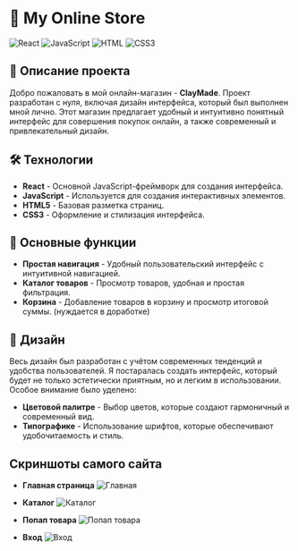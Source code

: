 # 🛒 My Online Store

![React](https://img.shields.io/badge/React-v18.2.0-blue) 
![JavaScript](https://img.shields.io/badge/JavaScript-ES6%2B-yellow) 
![HTML](https://img.shields.io/badge/HTML5-%23E34F26.svg?&style=flat&logo=html5&logoColor=white)
![CSS3](https://img.shields.io/badge/CSS3-%231572B6.svg?&style=flat&logo=css3&logoColor=white)

## 🌟 Описание проекта

Добро пожаловать в мой онлайн-магазин - **ClayMade**. Проект разработан с нуля, включая дизайн интерфейса, который был выполнен мной лично. Этот магазин предлагает удобный и интуитивно понятный интерфейс для совершения покупок онлайн, а также современный и привлекательный дизайн.

## 🛠️ Технологии

- **React** - Основной JavaScript-фреймворк для создания интерфейса.
- **JavaScript** - Используется для создания интерактивных элементов.
- **HTML5** - Базовая разметка страниц.
- **CSS3** - Оформление и стилизация интерфейса.

## 🚀 Основные функции

- **Простая навигация** - Удобный пользовательский интерфейс с интуитивной навигацией.
- **Каталог товаров** - Просмотр товаров, удобная и простая фильтрация.
- **Корзина** - Добавление товаров в корзину и просмотр итоговой суммы. (нуждается в доработке)

## 🎨 Дизайн

Весь дизайн был разработан с учётом современных тенденций и удобства пользователей. Я постаралась создать интерфейс, который будет не только эстетически приятным, но и легким в использовании. Особое внимание было уделено:

- **Цветовой палитре** - Выбор цветов, которые создают гармоничный и современный вид.
- **Типографике** - Использование шрифтов, которые обеспечивают удобочитаемость и стиль.

## Скриншоты самого сайта

- **Главная страница**
  ![Главная](https://github.com/user-attachments/assets/cc79315c-0177-4fa3-b1c8-5aea8c35d3ef)

- **Каталог**
  ![Каталог](https://github.com/user-attachments/assets/9ab77860-8b98-47b8-98c1-9fba4c4cbbcf)

- **Попап товара**
  ![Попап товара](https://github.com/user-attachments/assets/15612bc6-ae16-4bab-a3c3-2b2937324641)

- **Вход**
  ![Вход](https://github.com/user-attachments/assets/e6b23038-b0dc-4cdf-9d69-9d194acac9c0)


